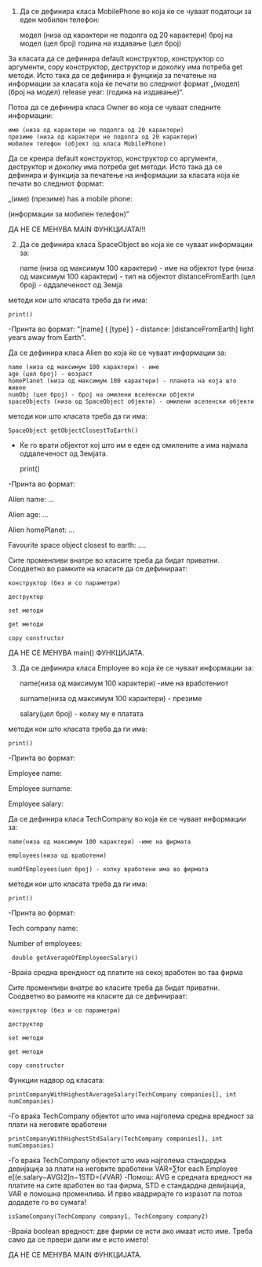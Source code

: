 1. Да се дефинира класа MobilePhone во која ќе се чуваат податоци за еден мобилен телефон:

    модел (низа од карактери не подолга од 20 карактери)
    број на модел (цел број)
    година на издавање (цел број)

За класата да се дефинира default конструктор, конструктор со аргументи, copy конструктор, деструктор и доколку има потреба get методи. Исто така да се дефинира и фунцкија за печатење на информации за класата која ќе печати во следниот формат „(модел) (број на модел) release year: (година на издавање)“.

Потоа да се дефинира класа Owner во која се чуваат следните информации:

    име (низа од карактери не подолга од 20 карактери)
    презиме (низа од карактери не подолга од 20 карактери)
    мобилен телефон (објект од класа MobilePhone)

Да се креира default конструктор, конструктор со аргументи, деструктор и доколку има потреба get методи. Исто така да се дефинира и функција за печатење на информации за класата која ќе печати во следниот формат: 

„(име) (презиме) has a mobile phone:

(информации за мобилен телефон)“

ДА НЕ СЕ МЕНУВА MAIN ФУНКЦИЈАТА!!!

2. Да се дефинира класа SpaceObject во која ќе се чуваат информации за:

    name (низа од максимум 100 карактери) - име на објектот
    type (низа од максимум 100 карактери) - тип на објектот
    distanceFromEarth (цел број) - оддалеченост од Земја

методи кои што класата треба да ги има:

    print() 

-Принта во формат:
"[name] ( [type] ) - distance: [distanceFromEarth] light years away from Earth".

Да се дефинира класа Alien во која ќе се чуваат информации за:

    name (низа од максимум 100 карактери) - име 
    age (цел број) - возраст
    homePlanet (низа од максимум 100 карактери) - планета на која што живее
    numObj (цел број) - број на омилени вселенски објекти
    spaceObjects (низа од SpaceObject објекти) - омилени вселенски објекти 

методи кои што класата треба да ги има:

    SpaceObject getObjectClosestToEarth()  

- Ќе го врати објектот кој што им е еден од омилените а има најмала оддалеченост од Земјата.

    print() 

-Принта во формат:

Alien name: ...

Alien age: ...

Alien homePlanet: ...

Favourite space object closest to earth: ....

Сите променливи внатре во класите треба да бидат приватни. Соодветно во рамките на класите да се дефинираат:

    конструктор (без и со параметри)

    деструктор

    set методи

    get методи

    copy constructor

ДА НЕ СЕ МЕНУВА main() ФУНКЦИЈАТА.


3. Да се дефинира класа Employee во која ќе се чуваат информации за:

    name(низа од максимум 100 карактери) -име на вработениот

    surname(низа од максимум 100 карактери) - презиме

    salary(цел број) - колку му е платата

методи кои што класата треба да ги има:

    print() 

-Принта во формат:

Employee name: 

Employee surname: 

Employee salary: 

Да се дефинира класа TechCompany во која ќе се чуваат информации за:

    name(низа од максимум 100 карактери) -име на фирмата

    employees(низа од вработени) 

    numOfEmployees(цел број) - колку вработени има во фирмата 

методи кои што класата треба да ги има:

    print() 

-Принта во формат:

Tech company name: 

Number of employees: 

     double getAverageOfEmployeeсSalary()

-Враќа средна врендност од платите на секој вработен во таа фирма


Сите променливи внатре во класите треба да бидат приватни. Соодветно во рамките на класите да се дефинираат:

    конструктор (без и со параметри)

    деструктор

    set методи

    get методи

    copy constructor

Функции надвор од класата:

    printCompanyWithHighestAverageSalary(TechCompany companies[], int numCompanies)

-Го враќа TechCompany објектот што има најголема средна вредност за плати на неговите вработени

    printCompanyWithHighestStdSalary(TechCompany companies[], int numCompanies)

-Го враќа TechCompany објектот што има најголема стандардна девијација за плати на неговите вработени
VAR=∑for each Employee e[(e.salary−AVG)2]n−1STD=(√VAR)
-Помош: AVG е средната вредност на платите на сите вработен во таа фирма, STD е стандардна девијација, VAR  е помошна променлива. И прво квадрирајте го изразот па потоа додадете го во сумата!

    isSameCompany(TechCompany company1, TechCompany company2)

-Враќа boolean вредност: две фирми се исти ако имаат исто име. Треба само да се првери дали им е исто името!

ДА НЕ СЕ МЕНУВА MAIN ФУНКЦИЈАТА.